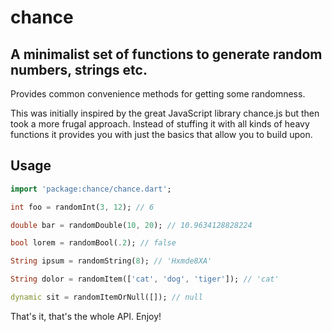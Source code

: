 # chance

## A minimalist set of functions to generate random numbers, strings etc.
Provides common convenience methods for getting some randomness.

This was initially inspired by the great JavaScript library chance.js but then
took a more frugal approach. Instead of stuffing it with all kinds of heavy
functions it provides you with just the basics that allow you to build upon.

## Usage
```dart
import 'package:chance/chance.dart';

int foo = randomInt(3, 12); // 6

double bar = randomDouble(10, 20); // 10.9634128828224

bool lorem = randomBool(.2); // false

String ipsum = randomString(8); // 'Hxmde8XA'

String dolor = randomItem(['cat', 'dog', 'tiger']); // 'cat'

dynamic sit = randomItemOrNull([]); // null
```

That's it, that's the whole API. Enjoy!
